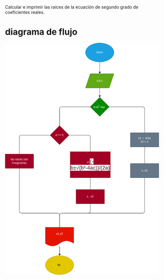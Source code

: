 Calcular e imprimir las raíces de la ecuación de segundo grado de coeficientes
reales.
# diagrama de flujo
![Diagrama de flujo](diagrama.png "diagrama de flujo" )